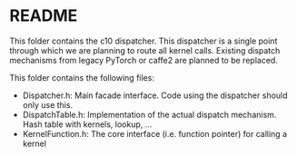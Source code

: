 # README

This folder contains the c10 dispatcher. This dispatcher is a single point through which we are planning to route all kernel calls. Existing dispatch mechanisms from legacy PyTorch or caffe2 are planned to be replaced.

This folder contains the following files:

* Dispatcher.h: Main facade interface. Code using the dispatcher should only use this.
* DispatchTable.h: Implementation of the actual dispatch mechanism. Hash table with kernels, lookup, ...
* KernelFunction.h: The core interface \(i.e. function pointer\) for calling a kernel

